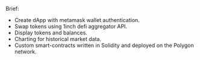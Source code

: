 Brief:


- Create dApp with metamask wallet authentication.
- Swap tokens using 1inch defi aggregator API.
- Display tokens and balances.
- Charting for historical market data.
- Custom smart-contracts written in Solidity and deployed on the Polygon network.












